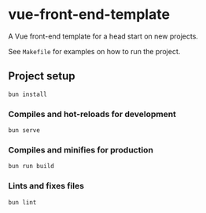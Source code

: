 # vue-front-end-template

A Vue front-end template for a head start on new projects.

See `Makefile` for examples on how to run the project.

## Project setup

```
bun install
```

### Compiles and hot-reloads for development

```
bun serve
```

### Compiles and minifies for production

```
bun run build
```

### Lints and fixes files

```
bun lint
```
